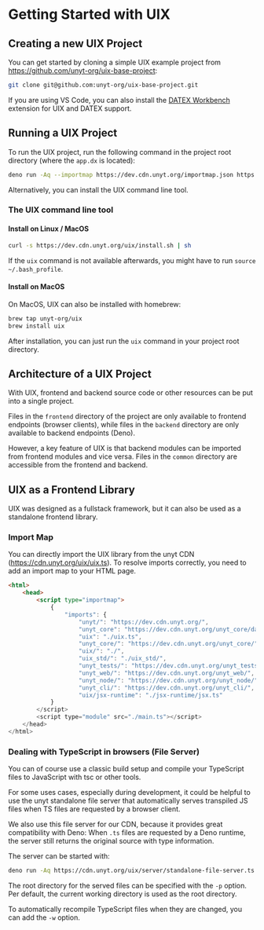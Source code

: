 # Getting Started with UIX

## Creating a new UIX Project

You can get started by cloning a simple UIX example project from https://github.com/unyt-org/uix-base-project:
```bash
git clone git@github.com:unyt-org/uix-base-project.git
```

If you are using VS Code, you can also install the [DATEX Workbench](https://marketplace.visualstudio.com/items?itemName=unytorg.datex-workbench) extension
for UIX and DATEX support.



## Running a UIX Project

To run the UIX project, run the following command in the project root directory (where the `app.dx` is located):
```bash
deno run -Aq --importmap https://dev.cdn.unyt.org/importmap.json https://dev.cdn.unyt.org/uix/run.ts
```
Alternatively, you can install the UIX command line tool.

### The UIX command line tool

#### Install on Linux / MacOS
```bash
curl -s https://dev.cdn.unyt.org/uix/install.sh | sh
```
If the `uix` command is not available afterwards, you might have to run `source ~/.bash_profile`.

#### Install on MacOS
On MacOS, UIX can also be installed with homebrew:
```bash
brew tap unyt-org/uix
brew install uix
```

After installation, you can just run the `uix` command in your project root directory.




## Architecture of a UIX Project

With UIX, frontend and backend source code or other resources can be put into a single project.

Files in the `frontend` directory of the project are only available to frontend endpoints (browser clients), while files in the `backend` directory are only available to backend endpoints (Deno).

However, a key feature of UIX is that backend modules can be imported from frontend modules and vice versa.
Files in the `common` directory are accessible from the frontend and backend.



## UIX as a Frontend Library
UIX was designed as a fullstack framework, but it can also be used as a standalone frontend library.

### Import Map
You can directly import the UIX library from the unyt CDN (https://cdn.unyt.org/uix/uix.ts).
To resolve imports correctly, you need to add an import map to your HTML page.

```html
<html>
    <head>
        <script type="importmap">
            {
                "imports": {
                    "unyt/": "https://dev.cdn.unyt.org/",
                    "unyt_core": "https://dev.cdn.unyt.org/unyt_core/datex.ts",
                    "uix": "./uix.ts",
                    "unyt_core/": "https://dev.cdn.unyt.org/unyt_core/",
                    "uix/": "./",
                    "uix_std/": "./uix_std/",
                    "unyt_tests/": "https://dev.cdn.unyt.org/unyt_tests/",
                    "unyt_web/": "https://dev.cdn.unyt.org/unyt_web/",
                    "unyt_node/": "https://dev.cdn.unyt.org/unyt_node/",
                    "unyt_cli/": "https://dev.cdn.unyt.org/unyt_cli/",
                    "uix/jsx-runtime": "./jsx-runtime/jsx.ts"
            }
        </script>
        <script type="module" src="./main.ts"></script>
    </head>
</html>
```


### Dealing with TypeScript in browsers (File Server)

You can of course use a classic build setup and compile your TypeScript files to JavaScript with tsc or other tools.

For some uses cases, especially during development, it could be helpful to use the unyt standalone file server that automatically serves transpiled JS files when TS files are requested by a browser client.

We also use this file server for our CDN, because it provides great compatibility with Deno:
When `.ts` files are requested by a Deno runtime, the server still returns the original source with type information.

The server can be started with:

```bash
deno run -Aq https://cdn.unyt.org/uix/server/standalone-file-server.ts
```

The root directory for the served files can be specified with the `-p` option.
Per default, the current working directory is used as the root directory. 

To automatically recompile TypeScript files when they are changed, you can add the `-w` option.
